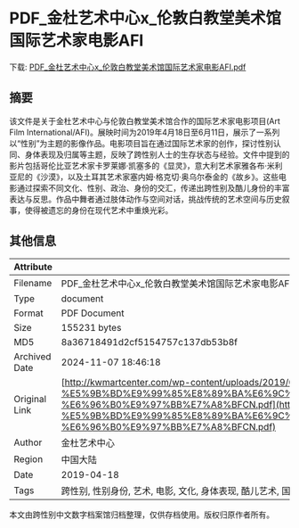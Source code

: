 # PDF_金杜艺术中心x_伦敦白教堂美术馆国际艺术家电影AFI

<!-- tcd_download_link -->
下载: [PDF_金杜艺术中心x_伦敦白教堂美术馆国际艺术家电影AFI.pdf](PDF_金杜艺术中心x_伦敦白教堂美术馆国际艺术家电影AFI.pdf)
<!-- tcd_download_link_end -->

## 摘要

<!-- tcd_abstract -->
该文件是关于金杜艺术中心与伦敦白教堂美术馆合作的国际艺术家电影项目(Art Film International/AFI)。展映时间为2019年4月18日至6月11日，展示了一系列以“性别”为主题的影像作品。电影项目旨在通过国际艺术家的创作，探讨性别认同、身体表现及归属等主题，反映了跨性别人士的生存状态与经验。文件中提到的影片包括哥伦比亚艺术家卡罗莱娜·凯塞多的《显灵》，意大利艺术家雅各布·米利亚尼的《沙漠》，以及土耳其艺术家塞内姆·格克切·奥乌尔泰金的《故乡》。这些电影通过探索不同文化、性别、政治、身份的交汇，传递出跨性别及酷儿身份的丰富表达与反思。作品中舞者通过肢体动作与空间对话，挑战传统的艺术空间与历史叙事，使得被遗忘的身份在现代艺术中重焕光彩。

<!-- tcd_abstract_end -->

## 其他信息

| Attribute       | Value                                  |
|-----------------|----------------------------------------|
| Filename        | PDF_金杜艺术中心x_伦敦白教堂美术馆国际艺术家电影AFI.pdf                             |
| Type            | document                                 |
| Format          | PDF Document                               |
| Size            | 155231 bytes                           |
| MD5             | 8a36718491d2cf5154757c137db53b8f                                  |
| Archived Date   | 2024-11-07 18:46:18                             |
| Original Link   | [http://kwmartcenter.com/wp-content/uploads/2019/04/20190418-%E5%9B%BD%E9%99%85%E8%89%BA%E6%9C%AF%E5%AE%B6%E7%94%B5%E5%BD%B1%E7%B3%BB%E5%88%97%E6%94%BE%E6%98%A02-%E6%96%B0%E9%97%BB%E7%A8%BFCN.pdf](http://kwmartcenter.com/wp-content/uploads/2019/04/20190418-%E5%9B%BD%E9%99%85%E8%89%BA%E6%9C%AF%E5%AE%B6%E7%94%B5%E5%BD%B1%E7%B3%BB%E5%88%97%E6%94%BE%E6%98%A02-%E6%96%B0%E9%97%BB%E7%A8%BFCN.pdf)                         |
| Author          | 金杜艺术中心                               |
| Region          | 中国大陆                               |
| Date            | 2019-04-18                                 |
| Tags            | 跨性别, 性别身份, 艺术, 电影, 文化, 身体表现, 酷儿艺术, 国际艺术家                                 |

本文由跨性别中文数字档案馆归档整理，仅供存档使用。版权归原作者所有。
